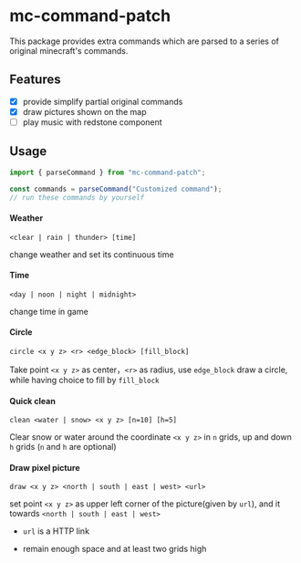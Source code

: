# mc-command-patch

This package provides extra commands which are parsed to a series of original minecraft's commands.

## Features

- [x] provide simplify partial original commands
- [x] draw pictures shown on the map
- [ ] play music with redstone component

## Usage

```typescript
import { parseCommand } from "mc-command-patch";

const commands = parseCommand("Customized command");
// run these commands by yourself
```

#### Weather

`<clear | rain | thunder> [time]`

change weather and set its continuous time

#### Time

`<day | noon | night | midnight>`

change time in game

#### Circle

`circle <x y z> <r> <edge_block> [fill_block]`

Take point `<x y z>` as center，`<r>` as radius, use `edge_block` draw a circle, while having choice to fill by `fill_block`

#### Quick clean

`clean <water | snow> <x y z> [n=10] [h=5]`

Clear snow or water around the coordinate `<x y z>` in `n` grids, up and down `h` grids (`n` and `h` are optional)

#### Draw pixel picture

`draw <x y z> <north | south | east | west> <url>`

set point `<x y z>` as upper left corner of the picture(given by `url`), and it towards `<north | south | east | west>`

- `url` is a HTTP link

- remain enough space and at least two grids high
